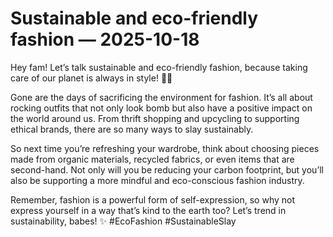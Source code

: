 # Sustainable and eco-friendly fashion — 2025-10-18

Hey fam! Let’s talk sustainable and eco-friendly fashion, because taking care of our planet is always in style! 🌿💚

Gone are the days of sacrificing the environment for fashion. It’s all about rocking outfits that not only look bomb but also have a positive impact on the world around us. From thrift shopping and upcycling to supporting ethical brands, there are so many ways to slay sustainably.

So next time you’re refreshing your wardrobe, think about choosing pieces made from organic materials, recycled fabrics, or even items that are second-hand. Not only will you be reducing your carbon footprint, but you’ll also be supporting a more mindful and eco-conscious fashion industry.

Remember, fashion is a powerful form of self-expression, so why not express yourself in a way that’s kind to the earth too? Let’s trend in sustainability, babes! ✨ #EcoFashion #SustainableSlay